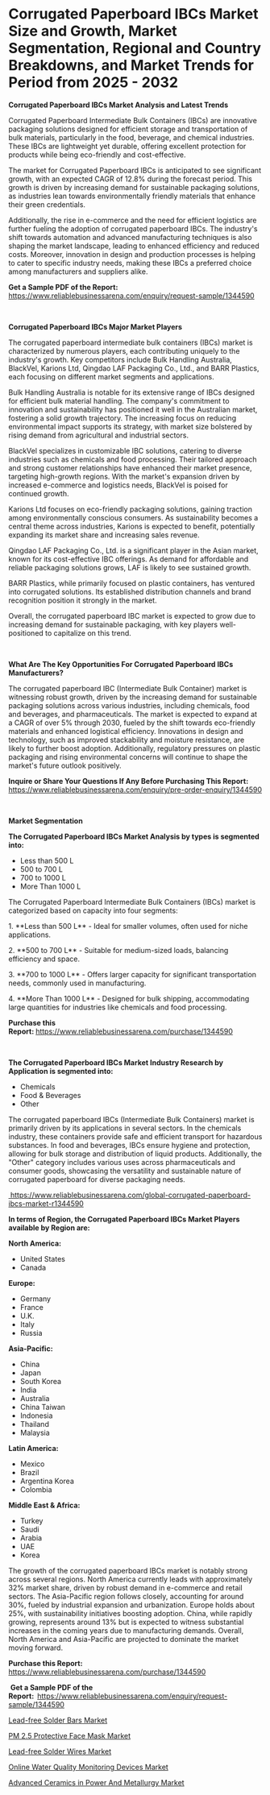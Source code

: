 <p><h1>Corrugated Paperboard IBCs Market Size and Growth, Market Segmentation, Regional and Country Breakdowns, and Market Trends for Period from 2025 -  2032</h1></p><p><strong>Corrugated Paperboard IBCs Market Analysis and Latest Trends</strong></p>
<p><p>Corrugated Paperboard Intermediate Bulk Containers (IBCs) are innovative packaging solutions designed for efficient storage and transportation of bulk materials, particularly in the food, beverage, and chemical industries. These IBCs are lightweight yet durable, offering excellent protection for products while being eco-friendly and cost-effective. </p><p>The market for Corrugated Paperboard IBCs is anticipated to see significant growth, with an expected CAGR of 12.8% during the forecast period. This growth is driven by increasing demand for sustainable packaging solutions, as industries lean towards environmentally friendly materials that enhance their green credentials. </p><p>Additionally, the rise in e-commerce and the need for efficient logistics are further fueling the adoption of corrugated paperboard IBCs. The industry's shift towards automation and advanced manufacturing techniques is also shaping the market landscape, leading to enhanced efficiency and reduced costs. Moreover, innovation in design and production processes is helping to cater to specific industry needs, making these IBCs a preferred choice among manufacturers and suppliers alike.</p></p>
<p><strong>Get a Sample PDF of the Report:&nbsp;</strong> <a href="https://www.reliablebusinessarena.com/enquiry/request-sample/1344590?utm_campaign=1891&utm_medium=2&utm_source=Github&utm_content=ia&utm_term=24032025&utm_id=corrugated-paperboard-ibcs">https://www.reliablebusinessarena.com/enquiry/request-sample/1344590</a></p>
<p>&nbsp;</p>
<p><strong>Corrugated Paperboard IBCs Major Market Players</strong></p>
<p><p>The corrugated paperboard intermediate bulk containers (IBCs) market is characterized by numerous players, each contributing uniquely to the industry's growth. Key competitors include Bulk Handling Australia, BlackVel, Karions Ltd, Qingdao LAF Packaging Co., Ltd., and BARR Plastics, each focusing on different market segments and applications.</p><p>Bulk Handling Australia is notable for its extensive range of IBCs designed for efficient bulk material handling. The company's commitment to innovation and sustainability has positioned it well in the Australian market, fostering a solid growth trajectory. The increasing focus on reducing environmental impact supports its strategy, with market size bolstered by rising demand from agricultural and industrial sectors.</p><p>BlackVel specializes in customizable IBC solutions, catering to diverse industries such as chemicals and food processing. Their tailored approach and strong customer relationships have enhanced their market presence, targeting high-growth regions. With the market's expansion driven by increased e-commerce and logistics needs, BlackVel is poised for continued growth.</p><p>Karions Ltd focuses on eco-friendly packaging solutions, gaining traction among environmentally conscious consumers. As sustainability becomes a central theme across industries, Karions is expected to benefit, potentially expanding its market share and increasing sales revenue.</p><p>Qingdao LAF Packaging Co., Ltd. is a significant player in the Asian market, known for its cost-effective IBC offerings. As demand for affordable and reliable packaging solutions grows, LAF is likely to see sustained growth.</p><p>BARR Plastics, while primarily focused on plastic containers, has ventured into corrugated solutions. Its established distribution channels and brand recognition position it strongly in the market.</p><p>Overall, the corrugated paperboard IBC market is expected to grow due to increasing demand for sustainable packaging, with key players well-positioned to capitalize on this trend.</p></p>
<p>&nbsp;</p>
<p><strong>What Are The Key Opportunities For Corrugated Paperboard IBCs Manufacturers?</strong></p>
<p><p>The corrugated paperboard IBC (Intermediate Bulk Container) market is witnessing robust growth, driven by the increasing demand for sustainable packaging solutions across various industries, including chemicals, food and beverages, and pharmaceuticals. The market is expected to expand at a CAGR of over 5% through 2030, fueled by the shift towards eco-friendly materials and enhanced logistical efficiency. Innovations in design and technology, such as improved stackability and moisture resistance, are likely to further boost adoption. Additionally, regulatory pressures on plastic packaging and rising environmental concerns will continue to shape the market's future outlook positively.</p></p>
<p><strong>Inquire or Share Your Questions If Any Before Purchasing This Report:</strong> <a href="https://www.reliablebusinessarena.com/enquiry/pre-order-enquiry/1344590?utm_campaign=1891&utm_medium=2&utm_source=Github&utm_content=ia&utm_term=24032025&utm_id=corrugated-paperboard-ibcs">https://www.reliablebusinessarena.com/enquiry/pre-order-enquiry/1344590</a></p>
<p>&nbsp;</p>
<p><strong>Market Segmentation</strong></p>
<p><strong>The Corrugated Paperboard IBCs Market Analysis by types is segmented into:</strong></p>
<p><ul><li>Less than 500 L</li><li>500 to 700 L</li><li>700 to 1000 L</li><li>More Than 1000 L</li></ul></p>
<p><p>The Corrugated Paperboard Intermediate Bulk Containers (IBCs) market is categorized based on capacity into four segments: </p><p>1. **Less than 500 L** - Ideal for smaller volumes, often used for niche applications.</p><p>2. **500 to 700 L** - Suitable for medium-sized loads, balancing efficiency and space.</p><p>3. **700 to 1000 L** - Offers larger capacity for significant transportation needs, commonly used in manufacturing.</p><p>4. **More Than 1000 L** - Designed for bulk shipping, accommodating large quantities for industries like chemicals and food processing.</p></p>
<p><strong>Purchase this Report:&nbsp;</strong><a href="https://www.reliablebusinessarena.com/purchase/1344590?utm_campaign=1891&utm_medium=2&utm_source=Github&utm_content=ia&utm_term=24032025&utm_id=corrugated-paperboard-ibcs">https://www.reliablebusinessarena.com/purchase/1344590</a></p>
<p>&nbsp;</p>
<p><strong>The Corrugated Paperboard IBCs Market Industry Research by Application is segmented into:</strong></p>
<p><ul><li>Chemicals</li><li>Food & Beverages</li><li>Other</li></ul></p>
<p><p>The corrugated paperboard IBCs (Intermediate Bulk Containers) market is primarily driven by its applications in several sectors. In the chemicals industry, these containers provide safe and efficient transport for hazardous substances. In food and beverages, IBCs ensure hygiene and protection, allowing for bulk storage and distribution of liquid products. Additionally, the "Other" category includes various uses across pharmaceuticals and consumer goods, showcasing the versatility and sustainable nature of corrugated paperboard for diverse packaging needs.</p></p>
<p><a href="https://www.reliablebusinessarena.com/global-corrugated-paperboard-ibcs-market-r1344590?utm_campaign=1891&utm_medium=2&utm_source=Github&utm_content=ia&utm_term=24032025&utm_id=corrugated-paperboard-ibcs">&nbsp;https://www.reliablebusinessarena.com/global-corrugated-paperboard-ibcs-market-r1344590</a></p>
<p><strong>In terms of Region, the Corrugated Paperboard IBCs Market Players available by Region are:</strong></p>
<p>
    <p> <strong> North America: </strong>
        <ul>
            <li>United States</li>
            <li>Canada</li>
        </ul>
        </p> 
    <p> <strong> Europe: </strong>
        <ul>
            <li>Germany</li>
            <li>France</li>
            <li>U.K.</li>
            <li>Italy</li>
            <li>Russia</li>
        </ul>
        </p> 
    <p> <strong> Asia-Pacific: </strong>
        <ul>
            <li>China</li>
            <li>Japan</li>
            <li>South Korea</li>
            <li>India</li>
            <li>Australia</li>
            <li>China Taiwan</li>
            <li>Indonesia</li>
            <li>Thailand</li>
            <li>Malaysia</li>
        </ul>
        </p> 
    <p> <strong> Latin America: </strong>
        <ul>
            <li>Mexico</li>
            <li>Brazil</li>
            <li>Argentina Korea</li>
            <li>Colombia</li>
        </ul>
        </p> 
    <p> <strong> Middle East & Africa: </strong>
        <ul>
            <li>Turkey</li>
            <li>Saudi</li>
            <li>Arabia</li>
            <li>UAE</li>
            <li>Korea</li>
        </ul>
    </p>
    </p>
<p><p>The growth of the corrugated paperboard IBCs market is notably strong across several regions. North America currently leads with approximately 32% market share, driven by robust demand in e-commerce and retail sectors. The Asia-Pacific region follows closely, accounting for around 30%, fueled by industrial expansion and urbanization. Europe holds about 25%, with sustainability initiatives boosting adoption. China, while rapidly growing, represents around 13% but is expected to witness substantial increases in the coming years due to manufacturing demands. Overall, North America and Asia-Pacific are projected to dominate the market moving forward.</p></p>
<p><strong>Purchase this Report: </strong><a href="https://www.reliablebusinessarena.com/purchase/1344590?utm_campaign=1891&utm_medium=2&utm_source=Github&utm_content=ia&utm_term=24032025&utm_id=corrugated-paperboard-ibcs">https://www.reliablebusinessarena.com/purchase/1344590</a></p>
<p>&nbsp;<strong>Get a Sample PDF of the Report:&nbsp;&nbsp;</strong><a href="https://www.reliablebusinessarena.com/enquiry/request-sample/1344590?utm_campaign=1891&utm_medium=2&utm_source=Github&utm_content=ia&utm_term=24032025&utm_id=corrugated-paperboard-ibcs">https://www.reliablebusinessarena.com/enquiry/request-sample/1344590</a></p>
<p><strong></strong></p>
<p><p><a href="https://github.com/knazsdadeyvw/Market-Research-Report-List-1/blob/main/lead-free-solder-bars-market.md?utm_campaign=1891&utm_medium=2&utm_source=Github&utm_content=ia&utm_term=24032025&utm_id=corrugated-paperboard-ibcs">Lead-free Solder Bars Market</a></p><p><a href="https://github.com/Krish2023na/Market-Research-Report-List-7/blob/main/pm-25-protective-face-mask-market.md?utm_campaign=1891&utm_medium=2&utm_source=Github&utm_content=ia&utm_term=24032025&utm_id=corrugated-paperboard-ibcs">PM 2.5 Protective Face Mask Market</a></p><p><a href="https://github.com/goliareanoyh/Market-Research-Report-List-1/blob/main/lead-free-solder-wires-market.md?utm_campaign=1891&utm_medium=2&utm_source=Github&utm_content=ia&utm_term=24032025&utm_id=corrugated-paperboard-ibcs">Lead-free Solder Wires Market</a></p><p><a href="https://github.com/aarenlazosw3/Market-Research-Report-List-1/blob/main/online-water-quality-monitoring-devices-market.md?utm_campaign=1891&utm_medium=2&utm_source=Github&utm_content=ia&utm_term=24032025&utm_id=corrugated-paperboard-ibcs">Online Water Quality Monitoring Devices Market</a></p><p><a href="https://github.com/RickHolmes3/Market-Research-Report-List-7/blob/main/advanced-ceramics-in-power-and-metallurgy-market.md?utm_campaign=1891&utm_medium=2&utm_source=Github&utm_content=ia&utm_term=24032025&utm_id=corrugated-paperboard-ibcs">Advanced Ceramics in Power And Metallurgy Market</a></p></p>